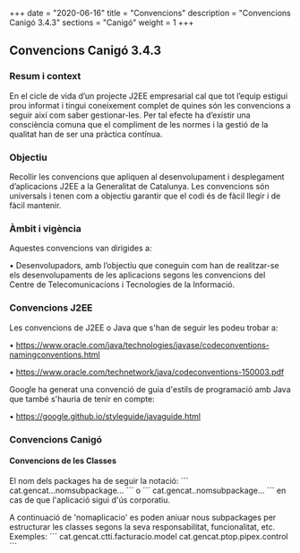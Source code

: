 +++
date        = "2020-06-16"
title       = "Convencions"
description = "Convencions Canigó 3.4.3"
sections    = "Canigó"
weight      = 1
+++

## Convencions Canigó 3.4.3

### Resum i context

En el cicle de vida d’un projecte J2EE empresarial cal que tot l’equip estigui prou informat i tingui coneixement complet de quines són les convencions a seguir així com saber gestionar-les. Per tal efecte ha d’existir una consciència comuna que el compliment de les normes i la gestió de la qualitat han de ser una pràctica contínua.

### Objectiu

Recollir les convencions que apliquen al desenvolupament i desplegament d’aplicacions J2EE a la Generalitat de Catalunya.
Les convencions són universals i tenen com a objectiu garantir que el codi és de fàcil llegir i de fàcil mantenir.


### Àmbit i vigència

Aquestes convencions van dirigides a:

• Desenvolupadors, amb l’objectiu que coneguin com han de realitzar-se els desenvolupaments de les aplicacions segons les convencions del Centre de Telecomunicacions i Tecnologies de la Informació.

### Convencions J2EE

Les convencions de J2EE o Java que s'han de seguir les podeu trobar a:

• https://www.oracle.com/java/technologies/javase/codeconventions-namingconventions.html

• https://www.oracle.com/technetwork/java/codeconventions-150003.pdf

Google ha generat una convenció de guia d'estils de programació amb Java que també s'hauria de tenir en compte:

• https://google.github.io/styleguide/javaguide.html


### Convencions Canigó

#### Convencions de les Classes

El nom dels packages ha de seguir la notació:
´´´
cat.gencat.<ambit>.<nomaplicacio>.nomsubpackage...
´´´
o
´´´
cat.gencat.<nomaplicacio>.nomsubpackage...
´´´
en cas de que l'aplicació sigui d'ús corporatiu.

A continuació de 'nomaplicacio' es poden aniuar nous subpackages per estructurar les classes segons la seva responsabilitat, funcionalitat, etc.
Exemples:
´´´
cat.gencat.ctti.facturacio.model
cat.gencat.ptop.pipex.control
´´´


